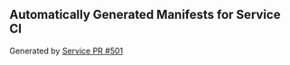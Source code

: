 ## Automatically Generated Manifests for Service CI
Generated by [Service PR #501](https://github.com/trustyai-explainability/trustyai-explainability/pull/501)

